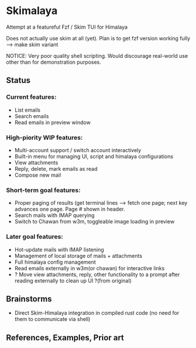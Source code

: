 # Skimalaya
Attempt at a featureful Fzf / Skim TUI for Himalaya

Does not actually use skim at all (yet). Plan is to get fzf version working fully --> make skim variant

NOTICE: Very poor quality shell scripting. Would discourage real-world use other than for
demonstration purposes.


## Status
### Current features:
 - List emails
 - Search emails 
 - Read emails in preview window
 
### High-piority WIP features:
 - Multi-account support / switch account interactively
 - Built-in menu for managing UI, script and himalaya configurations
 - View attachments
 - Reply, delete, mark emails as read
 - Compose new mail
 
### Short-term goal features:
 - Proper paging of results (get terminal lines --> fetch one page; next 
    key advances one page. Page # shown in header.
 - Search mails with IMAP querying
 - Switch to Chawan from w3m, toggleable image loading in preview

### Later goal features:
 - Hot-update mails with IMAP listening
 - Management of local storage of mails + attachments
 - Full himalaya config management
 - Read emails externally in w3m(or chawan) for interactive links
 - ? Move view attachments, reply, other functionality to a prompt after reading
    externally to clean up UI ?(from original)

## Brainstorms

- Direct Skim-Himalaya integration in compiled rust code (no need for them to communicate via shell)

## References, Examples, Prior art
